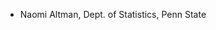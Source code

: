 


* Naomi Altman, Dept. of Statistics, Penn State

[url]: https://github.com/biostars/bootcamp-central/blob/master/web/2016/share/participants.md
